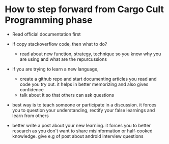 # How to step forward from Cargo Cult Programming phase

- Read official documentation first
- If copy stackoverflow code, then what to do?
	- read about new function, strategy, technique so you know why you are using and what are the repurcussions
	
- If you are trying to learn a new language,
	- create a github repo and start documenting articles you read and code you try out. it helps in better memorizing and also gives confidence
	- talk about it so that others can ask questions
	
- best way is to teach someone or participate in a discussion. it forces you to question your understanding, rectify your false learnings and learn from others
- better write a post about your new learning. it forces you to better research as you don't want to share misinformation or half-cooked knowledge. give e.g of post about android interview questions  